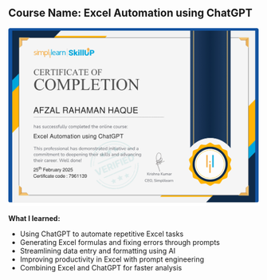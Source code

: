 
## Course Name: Excel Automation using ChatGPT

![Certificate Image](https://github.com/AfzalRahamanHaque/Data-Analytics/blob/main/EXCEL%20AUTOMATION%20USING%20CHATGPT_page-0001.jpg?raw=true)

**What I learned:**

- Using ChatGPT to automate repetitive Excel tasks  
- Generating Excel formulas and fixing errors through prompts  
- Streamlining data entry and formatting using AI  
- Improving productivity in Excel with prompt engineering  
- Combining Excel and ChatGPT for faster analysis
